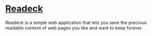 # [Readeck](https://readeck.org/)

Readeck is a simple web application that lets you save the precious readable content of web pages you like and want to keep forever.
